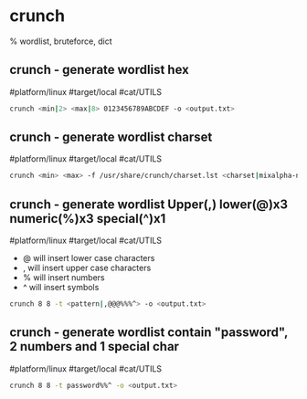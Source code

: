 
# crunch

% wordlist, bruteforce, dict

## crunch - generate wordlist hex
#platform/linux #target/local #cat/UTILS  
```bash
crunch <min|2> <max|8> 0123456789ABCDEF -o <output.txt>
```

## crunch - generate wordlist charset
#platform/linux #target/local #cat/UTILS 
```bash
crunch <min> <max> -f /usr/share/crunch/charset.lst <charset|mixalpha-numeric> -o <output.txt>
```

## crunch - generate wordlist Upper(,) lower(@)x3 numeric(%)x3 special(^)x1
#platform/linux #target/local #cat/UTILS 
- @ will insert lower case characters
- , will insert upper case characters
- % will insert numbers
- ^ will insert symbols
	 
```bash
crunch 8 8 -t <pattern|,@@@%%%^> -o <output.txt>
```

## crunch - generate wordlist contain "password", 2 numbers and 1 special char
#platform/linux #target/local #cat/UTILS 
```bash
crunch 8 8 -t password%%^ -o <output.txt>
```
